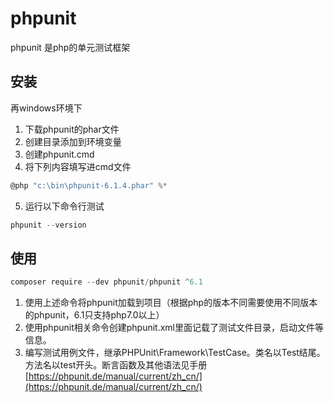# phpunit

phpunit 是php的单元测试框架

## 安装

再windows环境下

1. 下载phpunit的phar文件
2. 创建目录添加到环境变量
3. 创建phpunit.cmd
4. 将下列内容填写进cmd文件

```powershell
@php "c:\bin\phpunit-6.1.4.phar" %* 
```

5. 运行以下命令行测试

```powershell
phpunit --version
```

## 使用

```powershell
composer require --dev phpunit/phpunit ^6.1
```

1. 使用上述命令将phpunit加载到项目（根据php的版本不同需要使用不同版本的phpunit，6.1只支持php7.0以上）
2. 使用phpunit相关命令创建phpunit.xml里面记载了测试文件目录，启动文件等信息。
3. 编写测试用例文件，继承PHPUnit\Framework\TestCase。类名以Test结尾。方法名以test开头。断言函数及其他语法见手册[https://phpunit.de/manual/current/zh_cn/](https://phpunit.de/manual/current/zh_cn/)


